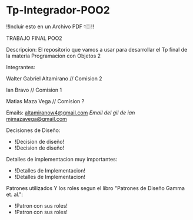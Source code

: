 # Tp-Integrador-POO2
!!Incluir esto en un Archivo PDF 👇🏼!!

TRABAJO FINAL POO2

Descripcion:
El repositorio que vamos a usar para desarrollar el Tp final de la materia Programacion con Objetos 2

Integrantes:

Walter Gabriel Altamirano // Comision 2

Ian Bravo //  Comision 1

Matias Maza Vega // Comision ?

Emails:
altamiranow4@gmail.com
*Email del gil de ian*
mjmazavega@gmail.com

Decisiones de Diseño:
 * !Decision de diseño!
 * !Decision de diseño!
  
Detalles de implementacion muy importantes:
 * !Detalles de Implementacion!
 * !Detalles de Implementacion!

Patrones utilizados Y los roles segun el libro "Patrones de Diseño Gamma et. al.":
 * !Patron con sus roles!
 * !Patron con sus roles!

